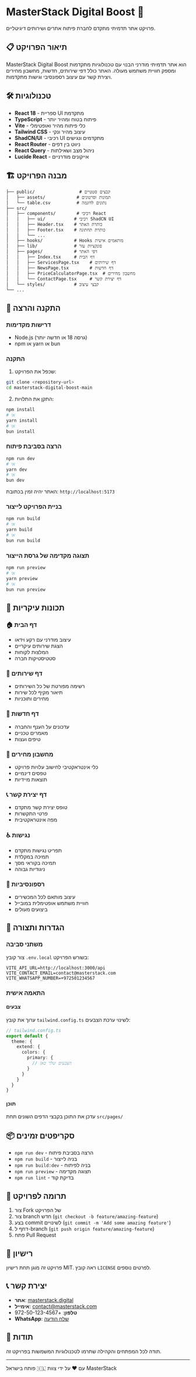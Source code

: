 # MasterStack Digital Boost 🚀

פרויקט אתר תדמיתי מתקדם לחברת פיתוח אתרים ושירותים דיגיטליים.

## 📋 תיאור הפרויקט

MasterStack Digital Boost הוא אתר תדמיתי מודרני הבנוי עם טכנולוגיות מתקדמות ומספק חוויית משתמש מעולה. האתר כולל דפי שירותים, חדשות, מחשבון מחירים ויצירת קשר עם עיצוב רספונסיבי וגישות מתקדמות.

## 🛠️ טכנולוגיות

- **React 18** - ספריית UI מתקדמת
- **TypeScript** - פיתוח בטוח ומהיר יותר
- **Vite** - כלי פיתוח מהיר ואופטימלי
- **Tailwind CSS** - עיצוב מהיר ונקי
- **ShadCN/UI** - רכיבי UI מתקדמים ונגישים
- **React Router** - ניווט בין דפים
- **React Query** - ניהול מצב ושאילתות
- **Lucide React** - אייקונים מודרניים

## 🏗️ מבנה הפרויקט

```
├── public/                 # קבצים סטטיים
│   ├── assets/            # תמונות וסרטונים
│   └── table.csv          # נתונים לדוגמה
├── src/
│   ├── components/        # רכיבי React
│   │   ├── ui/           # רכיבי ShadCN UI
│   │   ├── Header.tsx    # כותרת האתר
│   │   ├── Footer.tsx    # כותרת תחתונה
│   │   └── ...
│   ├── hooks/            # Hooks מותאמים אישית
│   ├── lib/              # פונקציות עזר
│   ├── pages/            # דפי האתר
│   │   ├── Index.tsx     # דף הבית
│   │   ├── ServicesPage.tsx    # דף שירותים
│   │   ├── NewsPage.tsx        # דף חדשות
│   │   ├── PriceCalculatorPage.tsx  # מחשבון מחירים
│   │   └── ContactPage.tsx     # דף יצירת קשר
│   └── styles/           # קבצי עיצוב
└── ...
```

## 🚀 התקנה והרצה

### דרישות מקדימות

- Node.js (גרסה 18 או חדשה יותר)
- npm או yarn או bun

### התקנה

1. שכפל את הפרויקט:
```bash
git clone <repository-url>
cd masterstack-digital-boost-main
```

2. התקן את התלויות:
```bash
npm install
# או
yarn install
# או
bun install
```

### הרצה בסביבת פיתוח

```bash
npm run dev
# או
yarn dev
# או
bun dev
```

האתר יהיה זמין בכתובת: `http://localhost:5173`

### בניית הפרויקט לייצור

```bash
npm run build
# או
yarn build
# או
bun run build
```

### תצוגה מקדימה של גרסת הייצור

```bash
npm run preview
# או
yarn preview
# או
bun run preview
```

## 🎨 תכונות עיקריות

### 🏠 דף הבית
- עיצוב מודרני עם רקע וידאו
- הצגת שירותים עיקריים
- המלצות לקוחות
- סטטיסטיקות חברה

### 💼 דף שירותים
- רשימה מפורטת של כל השירותים
- תיאור מקיף לכל שירות
- מחירים ותוכניות

### 📰 דף חדשות
- עדכונים על הענף והחברה
- מאמרים טכניים
- טיפים ועצות

### 🧮 מחשבון מחירים
- כלי אינטראקטיבי לחישוב עלויות פרויקט
- טפסים דינמיים
- תוצאות מיידיות

### 📞 דף יצירת קשר
- טופס יצירת קשר מתקדם
- פרטי התקשרות
- מפה אינטראקטיבית

### ♿ נגישות
- תפריט נגישות מתקדם
- תמיכה במקלדת
- תמיכה בקוראי מסך
- ניגודיות גבוהה

### 📱 רספונסיביות
- עיצוב מותאם לכל המכשירים
- חוויית משתמש אופטימלית במובייל
- ביצועים מעולים

## 🔧 הגדרות ותצורה

### משתני סביבה

צור קובץ `.env.local` בשורש הפרויקט:

```env
VITE_API_URL=http://localhost:3000/api
VITE_CONTACT_EMAIL=contact@masterstack.com
VITE_WHATSAPP_NUMBER=+972501234567
```

### התאמה אישית

#### צבעים
ערוך את קובץ `tailwind.config.ts` לשינוי ערכת הצבעים:

```typescript
// tailwind.config.ts
export default {
  theme: {
    extend: {
      colors: {
        primary: {
          // הצבעים שלך כאן
        }
      }
    }
  }
}
```

#### תוכן
עדכן את התוכן בקבצי הדפים השונים תחת `src/pages/`

## 📦 סקריפטים זמינים

- `npm run dev` - הרצה בסביבת פיתוח
- `npm run build` - בניה לייצור
- `npm run build:dev` - בניה לפיתוח
- `npm run preview` - תצוגה מקדימה
- `npm run lint` - בדיקת קוד

## 🤝 תרומה לפרויקט

1. צור Fork של הפרויקט
2. צור branch חדש (`git checkout -b feature/amazing-feature`)
3. בצע commit לשינויים (`git commit -m 'Add some amazing feature'`)
4. דחף ל-branch (`git push origin feature/amazing-feature`)
5. פתח Pull Request

## 📄 רישיון

פרויקט זה מוגן תחת רישיון MIT. ראה קובץ `LICENSE` לפרטים נוספים.

## 📞 יצירת קשר

- **אתר**: [masterstack.digital](https://masterstack.digital)
- **אימייל**: contact@masterstack.com
- **טלפון**: +972-50-123-4567
- **WhatsApp**: [שלח הודעה](https://wa.me/972501234567)

## 🙏 תודות

תודה לכל המפתחים והקהילה שתרמו לטכנולוגיות המשמשות בפרויקט זה.

---

פותח בישראל 🇮🇱 עם ❤️ על ידי צוות MasterStack